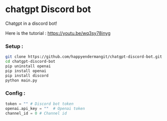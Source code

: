 # chatgpt Discord bot
Chatgpt in a discord bot!

Here is the tutorial : https://youtu.be/wq3sy78inyg

### Setup : 

```bash
git clone https://github.com/happyendermangit/chatgpt-discord-bot.git
cd chatgpt-discord-bot
pip uninstall openai
pip install openai
pip install discord 
python main.py
```

### Config : 
```python
token = "" # Discord bot token
openai.api_key = ""  # Openai token
channel_id = 0 # Channel id 
```
